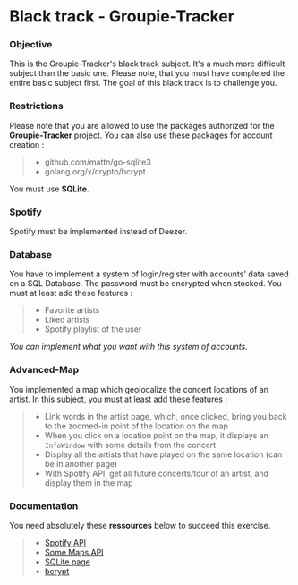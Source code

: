 # Black track - Groupie-Tracker

### Objective

This is the Groupie-Tracker's black track subject. It's  a much more difficult subject than the basic one.
Please note, that you must have completed the entire basic subject first. The goal of this black track is to challenge you.
<br>

### Restrictions

Please note that you are allowed to use the packages authorized for the **Groupie-Tracker** project.
You can also use these packages for account creation :
> - github.com/mattn/go-sqlite3
> - golang.org/x/crypto/bcrypt

You must use **SQLite**.

### Spotify

Spotify must be implemented instead of Deezer.

### Database

You have to implement a system of login/register with accounts' data saved on a SQL Database.
The password must be encrypted when stocked.
You must at least add these features :
> - Favorite artists
> - Liked artists
> - Spotify playlist of the user

*You can implement what you want with this system of accounts.*

### Advanced-Map

You implemented a map which geolocalize the concert locations of an artist.
In this subject, you must at least add these features :
> - Link words in the artist page, which, once clicked, bring you back to the zoomed-in point of the location on the map
> - When you click on a location point on the map, it displays an ```InfoWindow``` with some details from the concert
> - Display all the artists that have played on the same location (can be in another page)
> - With Spotify API, get all future concerts/tour of an artist, and display them in the map

### Documentation

You need absolutely these **ressources** below to succeed this exercise.

> - [Spotify API](https://developer.spotify.com/documentation/web-api/)
> - [Some Maps API](https://rapidapi.com/blog/top-map-apis/)
> - [SQLite page](https://www.sqlite.org/index.html)
> - [bcrypt](https://pkg.go.dev/golang.org/x/crypto/bcrypt)
